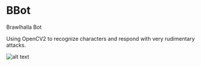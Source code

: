 # BBot
Brawlhalla Bot

Using OpenCV2 to recognize characters and respond with very rudimentary attacks.

![alt text](https://raw.githubusercontent.com/SimonMTS/BBot/master/preview.gif?raw=true)
